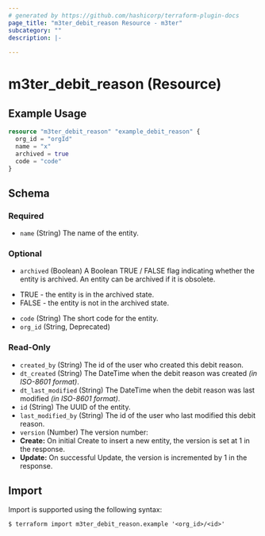 ```yaml
---
# generated by https://github.com/hashicorp/terraform-plugin-docs
page_title: "m3ter_debit_reason Resource - m3ter"
subcategory: ""
description: |-
  
---
```


# m3ter_debit_reason (Resource)



## Example Usage

```terraform
resource "m3ter_debit_reason" "example_debit_reason" {
  org_id = "orgId"
  name = "x"
  archived = true
  code = "code"
}
```

<!-- schema generated by tfplugindocs -->
## Schema

### Required

- `name` (String) The name of the entity.

### Optional

- `archived` (Boolean) A Boolean TRUE / FALSE flag indicating whether the entity is archived. An entity can be archived if it is obsolete.

* TRUE - the entity is in the archived state.
* FALSE - the entity is not in the archived state.
- `code` (String) The short code for the entity.
- `org_id` (String, Deprecated)

### Read-Only

- `created_by` (String) The id of the user who created this debit reason.
- `dt_created` (String) The DateTime when the debit reason was created *(in ISO-8601 format)*.
- `dt_last_modified` (String) The DateTime when the debit reason was last modified *(in ISO-8601 format)*.
- `id` (String) The UUID of the entity.
- `last_modified_by` (String) The id of the user who last modified this debit reason.
- `version` (Number) The version number:
- **Create:** On initial Create to insert a new entity, the version is set at 1 in the response.
- **Update:** On successful Update, the version is incremented by 1 in the response.

## Import

Import is supported using the following syntax:

```shell
$ terraform import m3ter_debit_reason.example '<org_id>/<id>'
```
